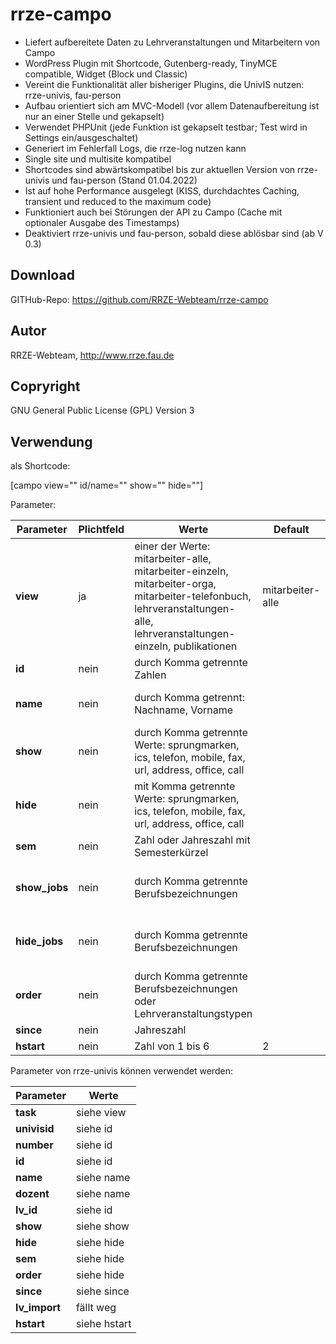 # rrze-campo

- Liefert aufbereitete Daten zu Lehrveranstaltungen und Mitarbeitern von Campo
- WordPress Plugin mit Shortcode, Gutenberg-ready, TinyMCE compatible, Widget (Block und Classic)
- Vereint die Funktionalität aller bisheriger Plugins, die UnivIS nutzen: rrze-univis, fau-person
- Aufbau orientiert sich am MVC-Modell (vor allem Datenaufbereitung ist nur an einer Stelle und gekapselt)
- Verwendet PHPUnit (jede Funktion ist gekapselt testbar; Test wird in Settings ein/ausgeschaltet)
- Generiert im Fehlerfall Logs, die rrze-log nutzen kann
- Single site und multisite kompatibel
- Shortcodes sind abwärtskompatibel bis zur aktuellen Version von rrze-univis und fau-person (Stand 01.04.2022)
- Ist auf hohe Performance ausgelegt (KISS, durchdachtes Caching, transient und reduced to the maximum code)
- Funktioniert auch bei Störungen der API zu Campo (Cache mit optionaler Ausgabe des Timestamps)
- Deaktiviert rrze-univis und fau-person, sobald diese ablösbar sind (ab V 0.3)

## Download
GITHub-Repo: https://github.com/RRZE-Webteam/rrze-campo

## Autor
RRZE-Webteam, http://www.rrze.fau.de

## Copryright
GNU General Public License (GPL) Version 3

## Verwendung

als Shortcode:

[campo view="" id/name="" show="" hide=""]

Parameter:

|Parameter|Plichtfeld|Werte|Default|Beispiele|
|-|-|-|-|-|
|**view**|ja|einer der Werte: mitarbeiter-alle, mitarbeiter-einzeln, mitarbeiter-orga, mitarbeiter-telefonbuch, lehrveranstaltungen-alle, lehrveranstaltungen-einzeln, publikationen|mitarbeiter-alle|"lehrveranstaltungen" oder "mitarbeiter-telefonbuch"|
|**id**|nein|durch Komma getrennte Zahlen||"123, 987" oder "456"|
|**name**|nein|durch Komma getrennt: Nachname, Vorname||"Mustermann, Manfred" oder "Musterfrau, Monika"|
|**show**|nein|durch Komma getrennte Werte: sprungmarken, ics, telefon, mobile, fax, url, address, office, call||"ics, tel" oder "address"|
|**hide**|nein|mit Komma getrennte Werte: sprungmarken, ics, telefon, mobile, fax, url, address, office, call||"tel, fax" oder "office"|
|**sem**|nein|Zahl oder Jahreszahl mit Semesterkürzel||"-2" oder "1" oder "2022s"|
|**show_jobs**|nein|durch Komma getrennte Berufsbezeichnungen||"UnivIS-Beauftragter" oder "Webmaster, UnivIS-Beauftragter"|
|**hide_jobs**|nein|durch Komma getrennte Berufsbezeichnungen||"UnivIS-Beauftragter" oder "Webmaster, UnivIS-Beauftragter"|
|**order**|nein|durch Komma getrennte Berufsbezeichnungen oder Lehrveranstaltungstypen||"UnivIS-Beauftragter" oder "Webmaster, UnivIS-Beauftragter"|
|**since**|nein|Jahreszahl||"2020" oder "2022"|
|**hstart**|nein|Zahl von 1 bis 6|2|"2" oder "4"|



Parameter von rrze-univis können verwendet werden:

|Parameter|Werte|
|-|-|
|**task**|siehe view| 
|**univisid**|siehe id| 
|**number**|siehe id| 
|**id**|siehe id| 
|**name**|siehe name| 
|**dozent**|siehe name| 
|**lv_id**|siehe id| 
|**show**|siehe show| 
|**hide**|siehe hide| 
|**sem**|siehe hide| 
|**order**|siehe hide| 
|**since**|siehe since| 
|**lv_import**|fällt weg| 
|**hstart**|siehe hstart| 




